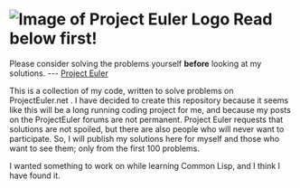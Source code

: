 # ![Image of Project Euler Logo](https://projecteuler.net/themes/20200107/logo_default.png) Read below first!
Please consider solving the problems yourself **before** looking at my solutions. --- [Project Euler](https://projecteuler.net)

This is a collection of my code, written to solve problems on ProjectEuler.net .
I have decided to create this repository because it seems like this will be a long running coding project for me, and because my posts on the ProjectEuler forums are not permanent.
Project Euler requests that solutions are not spoiled, but there are also people who will never want to participate. So, I will publish my solutions here for myself and those who want to see them; only from the first 100 problems.

I wanted something to work on while learning Common Lisp, and I think I have found it.